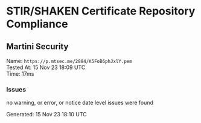 # STIR/SHAKEN Certificate Repository Compliance

## Martini Security

Name: `https://p.mtsec.me/2884/K5FoB6phJxlY.pem`\
Tested At: 15 Nov 23 18:09 UTC\
Time: 17ms

### Issues

no warning, or error, or notice date level issues were found

Generated: 15 Nov 23 18:10 UTC